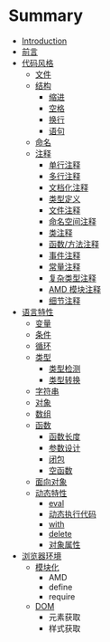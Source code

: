 # Summary

* [Introduction](README.md)
* [前言](chapter1.md)
* [代码风格](dai_ma_feng_ge.md)
   * [文件](21_wen_jian.md)
   * [结构](22_jie_gou.md)
       * [缩进](221_suo_jin.md)
       * [空格](222_kong_ge.md)
       * [换行](223_huan_xing.md)
       * [语句](224_yu_ju.md)
   * [命名](23_ming_ming.md)
   * [注释](24_zhu_shi.md)
       * [单行注释](dan_xing_zhu_shi.md)
       * [多行注释](duo_xing_zhu_shi.md)
       * [文档化注释](wen_dang_hua_zhu_shi.md)
       * [类型定义](lei_xing_ding_yi.md)
       * [文件注释](wen_jian_zhu_shi.md)
       * [命名空间注释](ming_ming_kong_jian_zhu_shi.md)
       * [类注释](lei_zhu_shi.md)
       * [函数/方法注释](han_6570_fang_fa_zhu_shi.md)
       * [事件注释](shi_jian_zhu_shi.md)
       * [常量注释](chang_liang_zhu_shi.md)
       * [复杂类型注释](fu_za_lei_xing_zhu_shi.md)
       * [AMD 模块注释](amd_mo_kuai_zhu_shi.md)
       * [细节注释](xi_jie_zhu_shi.md)
* [语言特性](yu_yan_te_xing.md)
   * [变量](bian_liang.md)
   * [条件](tiao_jian.md)
   * [循环](xun_huan.md)
   * [类型](lei_xing.md)
       * [类型检测](lei_xing_jian_ce.md)
       * [类型转换](lei_xing_zhuan_huan.md)
   * [字符串](zi_fu_chuan.md)
   * [对象](dui_xiang.md)
   * [数组](shu_zu.md)
   * [函数](han_shu.md)
       * [函数长度](han_shu_chang_du.md)
       * [参数设计](can_shu_she_ji.md)
       * [闭包](bi_bao.md)
       * [空函数](kong_han_shu.md)
   * [面向对象](mian_xiang_dui_xiang.md)
   * [动态特性](dong_tai_te_xing.md)
       * [eval](eval.md)
       * [动态执行代码](dong_tai_zhi_xing_dai_ma.md)
       * [with](with.md)
       * [delete](delete.md)
       * [对象属性](dui_xiang_shu_xing.md)
* [浏览器环境](liu_lan_qi_huan_jing.md)
   * [模块化](mo_kuai_hua.md)
       * AMD
       * define
       * require
   * [DOM](dom.md)
       * 元素获取
       * 样式获取

